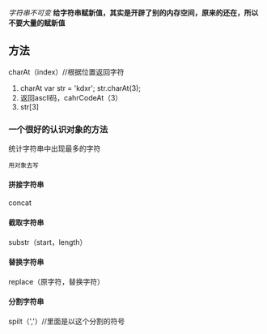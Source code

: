 *字符串不可变*
**给字符串赋新值，其实是开辟了别的内存空间，原来的还在，所以不要大量的赋新值**

## 方法

 charAt（index）//根据位置返回字符
1. charAt
var str = 'kdxr';
str.charAt(3);
2. 返回ascll码，cahrCodeAt（3）
3. str[3]
### 一个很好的认识对象的方法

统计字符串中出现最多的字符

```javasprict
用对象去写
```


#### 拼接字符串
concat
#### 截取字符串
substr（start，length）
#### 替换字符串
replace（原字符，替换字符）
#### 分割字符串
spilt（','）//里面是以这个分割的符号